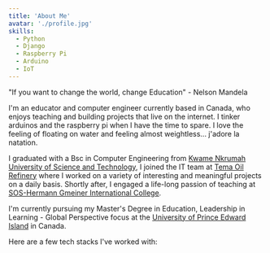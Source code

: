 ```yaml
---
title: 'About Me'
avatar: './profile.jpg'
skills:
  - Python
  - Django
  - Raspberry Pi
  - Arduino
  - IoT
---
```


"If you want to change the world, change Education" - Nelson Mandela

I'm an educator and computer engineer currently based in Canada, who enjoys teaching and building projects that live on the internet. I tinker arduinos and the raspberry pi when I have the time to spare. I love the feeling of floating on water and feeling almost weightless... j'adore la natation.

I graduated with a Bsc in Computer Engineering from [Kwame Nkrumah University of Science and Technology](https://www.knust.edu.gh/), I joined the IT team at [Tema Oil Refinery](https://www.tor.com.gh/) where I worked on a variety of interesting and meaningful projects on a daily basis. Shortly after, I engaged a life-long passion of teaching at [SOS-Hermann Gmeiner International College](https://www.soshgic.edu.gh/).

I'm currently pursuing my Master's Degree in Education, Leadership in Learning - Global Perspective focus at the [University of Prince Edward Island](https://www.upei.ca/) in Canada.

Here are a few tech stacks I've worked with:
